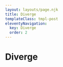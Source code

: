 ```yaml
---
layout: layouts/page.njk
title: Diverge
templateClass: tmpl-post
eleventyNavigation:
  key: Diverge
  order: 2
---
```


# Diverge